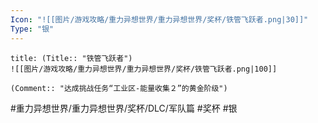 ```yaml
---
Icon: "![[图片/游戏攻略/重力异想世界/重力异想世界/奖杯/铁管飞跃者.png|30]]"
Type: "银"
---
```

```ad-common-silver-trophy
title: (Title:: "铁管飞跃者")
![[图片/游戏攻略/重力异想世界/重力异想世界/奖杯/铁管飞跃者.png|100]]

(Comment:: "达成挑战任务“工业区-能量收集２”的黄金阶级")
```

#重力异想世界/重力异想世界/奖杯/DLC/军队篇 #奖杯 #银
